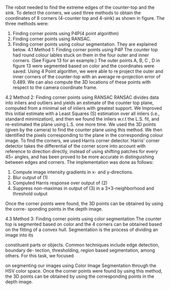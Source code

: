 The robot needed to find the extreme edges of the counter-top and the sink. To detect
the corners, we used three methods to obtain the coordinates of 8 corners (4-counter top
and 4-sink) as shown in figure. The three methods were:
1. Finding corner points using P4P(4 point algorithm)
2. Finding corner points using RANSAC.
3. Finding corner points using colour segmentation.
They are explained below.
4.1 Method 1: Finding corner points using P4P
The counter top had round colour lables stuck on them in the four outer and inner
corners. (See Figure 13 for an example.) The outer points A, B, C , D in figure 13 were
segmented based on color and the coordinates were saved. Using 4 Point algorithm, we
were able to re project the outer and inner corners of the counter-top with an average
re-projection error of 0.489. We can also compute the 3D locations of these points with
respect to the camera coordinate frame.

4.2 Method 2: Finding corner points using RANSAC
RANSAC divides data into inliers and outliers and yields an estimate of the counter
top plane, computed from a minimal set of inliers with greatest support. We Improved
this initial estimate with a Least Squares (S) estimation over all inliers (i.e., standard
minimization), and then we found the inliers w.r.t the L.S. fit, and re-estimated the plane
using L.S. one more time. We used the 3D points (given by the camera) to find the
counter plane using this method. We then identified the pixels corresponding to the
plane in the corresponding colour image. To find the corners, we used Harris corner
detector. Harris’ corner detector takes the differential of the corner score into account
with reference to direction directly, instead of using shifting patches for every 45◦ angles,
and has been proved to be more accurate in distinguishing between edges and corners.
The implementation was done as follows:
1. Compute image intensity gradients in x- and y-directions.
2. Blur output of (1)
3. Computed Harris response over output of (2)
4. Suppress non-maximas in output of (3) in a 3×3-neighborhood and threshold output

Once the corner points were found, the 3D points can be obtained by using the corre-
sponding points in the depth image.

4.3 Method 3: Finding corner points using color segmentation
The counter top is segmented based on color and the 4 corners can be obtained based
on the fitting of a convex hull. Segmentation is the process of dividing an image into its

constituent parts or objects. Common techniques include edge detection, boundary de-
tection, thresholding, region based segmentation, among others. For this task, we focused

on segmenting our images using Color Image Segmentation through the HSV color space.
Once the corner points were found by using this method, the 3D points can be obtained by using the corresponding points in the depth image.


